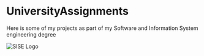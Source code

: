 # UniversityAssignments
Here is some of my projects as part of my Software and Information System engineering degree 

![SISE Logo](https://github.com/VictorGavrilenko97/UniversityAssignments/assets/140259266/bdfa9ba4-b743-4313-b09c-2ba89830d477)
